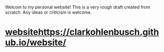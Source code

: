 Welcom to my personal website!
This is a very rough draft created from scratch.
Any ideas or criticism is welcome.
# [website](https://clarkohlenbusch.github.io/website/)https://clarkohlenbusch.github.io/website/
